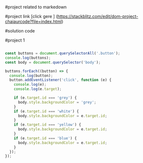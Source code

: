 #project related to markedown

#project link
[click gere ] (https://stackblitz.com/edit/dom-project-chaiaurcode?file=index.html)

#solution code

#project 1

``` javascript

const buttons = document.querySelectorAll('.button');
console.log(buttons);
const body = document.querySelector('body');

buttons.forEach((button) => {
  console.log(button);
  button.addEventListener('click', function (e) {
    console.log(e);
    console.log(e.target);

    if (e.target.id === 'grey') {
      body.style.backgroundColor = 'grey';
    }
    if (e.target.id === 'white') {
      body.style.backgroundColor = e.target.id;
    }
    if (e.target.id === 'yellow') {
      body.style.backgroundColor = e.target.id;
    }
    if (e.target.id === 'blue') {
      body.style.backgroundColor = e.target.id;
    }
  });
});


```
